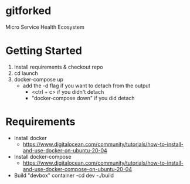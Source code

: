 # gitforked
Micro Service Health Ecosystem
# Getting Started
1. Install requirements & checkout repo
2. cd launch
3. docker-compose up
    - add the -d flag if you want to detach from the output
        - <ctrl + c> if you didn't detach
        - "docker-compose down" if you did detach
# Requirements
- Install docker
    - https://www.digitalocean.com/community/tutorials/how-to-install-and-use-docker-on-ubuntu-20-04
 - Install docker-compose
    - https://www.digitalocean.com/community/tutorials/how-to-install-and-use-docker-compose-on-ubuntu-20-04
- Build "devbox" container
    -cd dev
    -./build